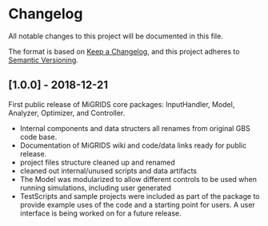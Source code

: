 # Changelog
All notable changes to this project will be documented in this file.

The format is based on [Keep a Changelog](https://keepachangelog.com/en/1.0.0/),
and this project adheres to [Semantic Versioning](https://semver.org/spec/v2.0.0.html).

## [1.0.0] - 2018-12-21

First public release of MiGRIDS core packages: InputHandler, Model, Analyzer,
Optimizer, and Controller.

- Internal components and data structers all renames from original GBS code
  base.
- Documentation of MiGRIDS wiki and code/data links ready for public release.
- project files structure cleaned up and renamed
- cleaned out internal/unused scripts and data artifacts
- The Model was modularized to allow different controls to be used when running simulations, including user generated
- TestScripts and sample projects were included as part of the package to provide example uses of the code and a starting point for users. A user interface is being worked on for a future release.


